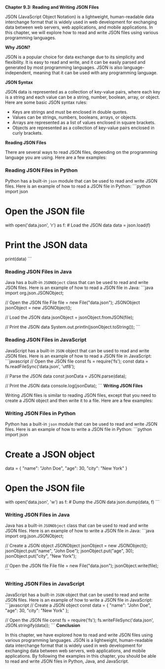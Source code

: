 <p><strong>Chapter 9.3: Reading and Writing JSON Files</strong></p>

<p>JSON (JavaScript Object Notation) is a lightweight, human-readable data interchange format that is widely used in web development for exchanging data between web servers, web applications, and mobile applications. In this chapter, we will explore how to read and write JSON files using various programming languages.</p>

<p><strong>Why JSON?</strong></p>

<p>JSON is a popular choice for data exchange due to its simplicity and flexibility. It is easy to read and write, and it can be easily parsed and generated by most programming languages. JSON is also language-independent, meaning that it can be used with any programming language.</p>

<p><strong>JSON Syntax</strong></p>

<p>JSON data is represented as a collection of key-value pairs, where each key is a string and each value can be a string, number, boolean, array, or object. Here are some basic JSON syntax rules:</p>

<ul>
<li>Keys are strings and must be enclosed in double quotes.</li>
<li>Values can be strings, numbers, booleans, arrays, or objects.</li>
<li>Arrays are represented as a list of values enclosed in square brackets.</li>
<li>Objects are represented as a collection of key-value pairs enclosed in curly brackets.</li>
</ul>

<p><strong>Reading JSON Files</strong></p>

<p>There are several ways to read JSON files, depending on the programming language you are using. Here are a few examples:</p>

<h3>Reading JSON Files in Python</h3>

<p>Python has a built-in <code>json</code> module that can be used to read and write JSON files. Here is an example of how to read a JSON file in Python:
```python
import json</p>

<h1>Open the JSON file</h1>

<p>with open('data.json', 'r') as f:
    # Load the JSON data
    data = json.load(f)</p>

<h1>Print the JSON data</h1>

<p>print(data)
```</p>

<h3>Reading JSON Files in Java</h3>

<p>Java has a built-in <code>JSONObject</code> class that can be used to read and write JSON files. Here is an example of how to read a JSON file in Java:
```java
import org.json.JSONObject;</p>

<p>// Open the JSON file
File file = new File("data.json");
JSONObject jsonObject = new JSONObject();</p>

<p>// Load the JSON data
jsonObject = jsonObject.fromJSON(file);</p>

<p>// Print the JSON data
System.out.println(jsonObject.toString());
```</p>

<h3>Reading JSON Files in JavaScript</h3>

<p>JavaScript has a built-in <code>JSON</code> object that can be used to read and write JSON files. Here is an example of how to read a JSON file in JavaScript:
```javascript
// Open the JSON file
const fs = require('fs');
const data = fs.readFileSync('data.json', 'utf8');</p>

<p>// Parse the JSON data
const jsonData = JSON.parse(data);</p>

<p>// Print the JSON data
console.log(jsonData);
```
<strong>Writing JSON Files</strong></p>

<p>Writing JSON files is similar to reading JSON files, except that you need to create a JSON object and then write it to a file. Here are a few examples:</p>

<h3>Writing JSON Files in Python</h3>

<p>Python has a built-in <code>json</code> module that can be used to read and write JSON files. Here is an example of how to write a JSON file in Python:
```python
import json</p>

<h1>Create a JSON object</h1>

<p>data = {
    "name": "John Doe",
    "age": 30,
    "city": "New York"
}</p>

<h1>Open the JSON file</h1>

<p>with open('data.json', 'w') as f:
    # Dump the JSON data
    json.dump(data, f)
```</p>

<h3>Writing JSON Files in Java</h3>

<p>Java has a built-in <code>JSONObject</code> class that can be used to read and write JSON files. Here is an example of how to write a JSON file in Java:
```java
import org.json.JSONObject;</p>

<p>// Create a JSON object
JSONObject jsonObject = new JSONObject();
jsonObject.put("name", "John Doe");
jsonObject.put("age", 30);
jsonObject.put("city", "New York");</p>

<p>// Open the JSON file
File file = new File("data.json");
jsonObject.write(file);
```</p>

<h3>Writing JSON Files in JavaScript</h3>

<p>JavaScript has a built-in <code>JSON</code> object that can be used to read and write JSON files. Here is an example of how to write a JSON file in JavaScript:
```javascript
// Create a JSON object
const data = {
    "name": "John Doe",
    "age": 30,
    "city": "New York"
};</p>

<p>// Open the JSON file
const fs = require('fs');
fs.writeFileSync('data.json', JSON.stringify(data));
```
<strong>Conclusion</strong></p>

<p>In this chapter, we have explored how to read and write JSON files using various programming languages. JSON is a lightweight, human-readable data interchange format that is widely used in web development for exchanging data between web servers, web applications, and mobile applications. By following the examples in this chapter, you should be able to read and write JSON files in Python, Java, and JavaScript.</p>
